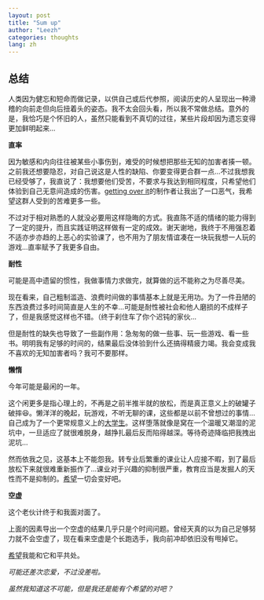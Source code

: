 ```yaml
---
layout: post
title: "Sum up"
author: "Leezh"
categories: thoughts
lang: zh
---
```

## 总结

人类因为健忘和短命而做记录，以供自己或后代参照，阅读历史的人呈现出一种滑稽的向前走但向后扭着头的姿态。我不太会回头看，所以我不常做总结。意外的是，我恰巧是个怀旧的人，虽然只能看到不真切的过往，某些片段却因为遗忘变得更加鲜明起来...

**直率**

因为敏感和内向往往被某些小事伤到，难受的时候想把那些无知的加害者揍一顿。之前我还想要隐忍，对自己说这是人性的缺陷、你要变得更合群一点...不过我想我已经受够了，我直说了：我想要他们受苦，不要求与我达到相同程度，只希望他们体验到自己无意间造成的伤害。[getting over it](https://zh.wikipedia.org/wiki/%E5%92%8C%E7%8F%AD%E5%B0%BC%E7%89%B9%E7%A6%8F%E8%BF%AA%E4%B8%80%E8%B5%B7%E6%94%BB%E5%85%8B%E9%9A%BE%E5%85%B3)的制作者让我出了一口恶气，我希望这群人受到的苦难更多一些。

不过对于相对熟悉的人就没必要用这样隐晦的方式。我直陈不适的情绪的能力得到了一定的提升，而且实践证明这样做有一定的成效。谢天谢地，我终于不用强忍着不适亦步亦趋的上恶心的实验课了，也不用为了朋友情谊凑在一块玩我想一人玩的游戏...直率赋予了我更多自由。

**耐性**

可能是高中遗留的惯性，我做事情力求做完，就算做的远不能称之为尽善尽美。

现在看来，自己粗制滥造、浪费时间做的事情基本上就是无用功。为了一件丑陋的东西浪费过多时间简直是人生的不幸...可能是耐性被社会和他人磨损的不成样子了，但是我感觉这样也不错。（终于刹住车了你个迟钝的家伙...

但是耐性的缺失也导致了一些副作用：急匆匆的做一些事、玩一些游戏、看一些书。明明我有足够的时间的，结果最后没体验到什么还搞得精疲力竭。我会变成我不喜欢的无知加害者吗？我可不要那样。

**懒惰**

今年可能是最闲的一年。

这个闲更多是指心理上的，不再是之前半推半就的放松，而是真正意义上的破罐子破摔:laughing:。懒洋洋的晚起，玩游戏，不听无聊的课，这些都是以前不曾想过的事情...自己成为了一个更常规意义上的[大学生](#1)。这样堕落就像是窝在一个温暖又潮湿的泥坑中，一旦适应了就很难脱身，越挣扎最后反而陷得越深。等待奇迹降临把我拽出泥坑...

然而依我之见，这基本上不能怨我。转专业后繁重的课业让人应接不暇，到了最后放松下来就很难重新振作了...课业对于兴趣的抑制很严重，教育应当是发掘人的天性而不是抑制的。[希望](#2)一切会变好吧。

**空虚**

这个老伙计终于和我面对面了。

上面的因素导出一个空虚的结果几乎只是个时间问题。曾经天真的以为自己足够努力就不会空虚了，现在看来空虚是个长跑选手，我向前冲却依旧没有甩掉它。

[希望](#2)我能和它和平共处。



<span id="1"> *可能还差次恋爱，不过没差啦。* </span>


<span id="2"> *虽然我知道这不可能，但是我还是能有个希望的对吧？*</span>